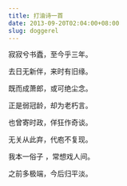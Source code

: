 ```yaml
---
title: 打油诗一首
date: 2013-09-20T02:04:00+08:00
slug: doggerel
---
```


寂寂兮书蠹，至今乎三年。

去日无新伴，来时有旧缘。

既而成萧郎，或可绝尘念。

正是弱冠龄，却为老朽言。

也曾寄时政，佯狂作奇谈。

无关从此弃，代庖不复现。 

我本一俗子 ，常想戏人间。

之前多极端，今后归平淡。
